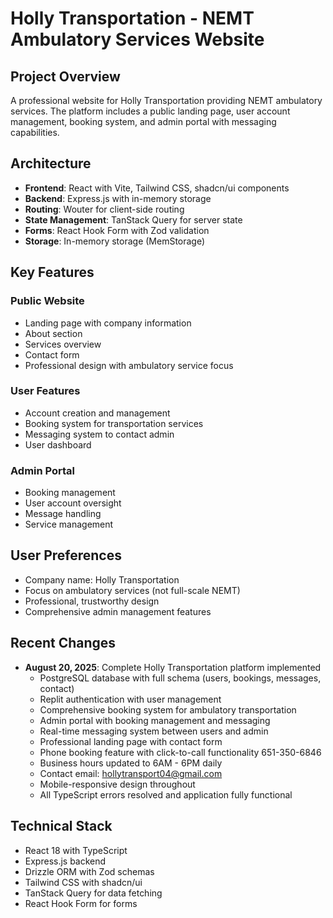 # Holly Transportation - NEMT Ambulatory Services Website

## Project Overview
A professional website for Holly Transportation providing NEMT ambulatory services. The platform includes a public landing page, user account management, booking system, and admin portal with messaging capabilities.

## Architecture
- **Frontend**: React with Vite, Tailwind CSS, shadcn/ui components
- **Backend**: Express.js with in-memory storage
- **Routing**: Wouter for client-side routing
- **State Management**: TanStack Query for server state
- **Forms**: React Hook Form with Zod validation
- **Storage**: In-memory storage (MemStorage)

## Key Features
### Public Website
- Landing page with company information
- About section
- Services overview
- Contact form
- Professional design with ambulatory service focus

### User Features
- Account creation and management
- Booking system for transportation services
- Messaging system to contact admin
- User dashboard

### Admin Portal
- Booking management
- User account oversight
- Message handling
- Service management

## User Preferences
- Company name: Holly Transportation
- Focus on ambulatory services (not full-scale NEMT)
- Professional, trustworthy design
- Comprehensive admin management features

## Recent Changes
- **August 20, 2025**: Complete Holly Transportation platform implemented
  - PostgreSQL database with full schema (users, bookings, messages, contact)
  - Replit authentication with user management
  - Comprehensive booking system for ambulatory transportation
  - Admin portal with booking management and messaging
  - Real-time messaging system between users and admin
  - Professional landing page with contact form
  - Phone booking feature with click-to-call functionality 651-350-6846
  - Business hours updated to 6AM - 6PM daily
  - Contact email: hollytransport04@gmail.com
  - Mobile-responsive design throughout
  - All TypeScript errors resolved and application fully functional

## Technical Stack
- React 18 with TypeScript
- Express.js backend
- Drizzle ORM with Zod schemas
- Tailwind CSS with shadcn/ui
- TanStack Query for data fetching
- React Hook Form for forms